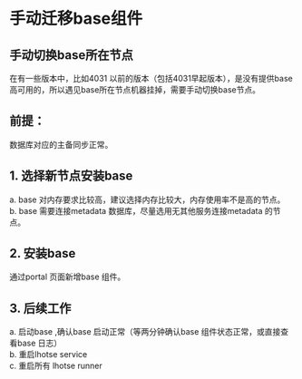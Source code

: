 # 手动迁移base组件

## 手动切换base所在节点

在有一些版本中，比如4031 以前的版本（包括4031早起版本），是没有提供base 高可用的，所以遇见base所在节点机器挂掉，需要手动切换base节点。

## 前提：

数据库对应的主备同步正常。

## 1. 选择新节点安装base

a. base 对内存要求比较高，建议选择内存比较大，内存使用率不是高的节点。  
b. base 需要连接metadata 数据库，尽量选用无其他服务连接metadata 的节点。

## 2. 安装base

通过portal 页面新增base 组件。

## 3. 后续工作

a. 启动base ,确认base 启动正常（等两分钟确认base 组件状态正常，或直接查看base 日志）  
b. 重启lhotse service  
c. 重启所有 lhotse runner

